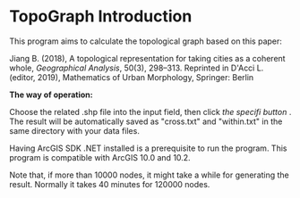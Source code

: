 TopoGraph Introduction
======================
This program aims to calculate the topological graph based on this paper:

Jiang B. (2018), A topological representation for taking cities as a coherent whole, _Geographical Analysis_, 50(3), 298–313. Reprinted in D'Acci L. (editor, 2019), Mathematics of Urban Morphology, Springer: Berlin

<b>The way of operation:</b> 

Choose the related .shp file into the input field, then click <i> the specifi button </i>. The result will be automatically saved as "cross.txt" and "within.txt" in the same directory with your data files. 

Having ArcGIS SDK .NET installed is a prerequisite to run the program. This program is compatible with ArcGIS 10.0 and 10.2.

Note that, if more than 10000 nodes, it might take a while for generating the result. Normally it takes 40 minutes for 120000 nodes.

